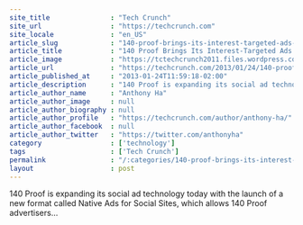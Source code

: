```yaml
---
site_title               : "Tech Crunch"
site_url                 : "https://techcrunch.com"
site_locale              : "en_US"
article_slug             : "140-proof-brings-its-interest-targeted-ads-to-tumblr-and-other-blogging-platforms"
article_title            : "140 Proof Brings Its Interest-Targeted Ads To Tumblr And Other Blogging Platforms"
article_image            : "https://tctechcrunch2011.files.wordpress.com/2013/01/image-1.jpeg?w=500&h=400&crop=1"
article_url              : "https://techcrunch.com/2013/01/24/140-proof-tumblr-ads/"
article_published_at     : "2013-01-24T11:59:18-02:00"
article_description      : "140 Proof is expanding its social ad technology today with the launch of a new format called Native Ads for Social Sites, which allows 140 Proof advertisers..."
article_author_name      : "Anthony Ha"
article_author_image     : null
article_author_biography : null
article_author_profile   : "https://techcrunch.com/author/anthony-ha/"
article_author_facebook  : null
article_author_twitter   : "https://twitter.com/anthonyha"
category                 : ['technology']
tags                     : ['Tech Crunch']
permalink                : "/:categories/140-proof-brings-its-interest-targeted-ads-to-tumblr-and-other-blogging-platforms/"
layout                   : post
---
```


140 Proof is expanding its social ad technology today with the launch of a new format called Native Ads for Social Sites, which allows 140 Proof advertisers...
